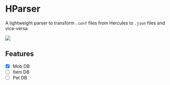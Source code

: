 # HParser
A lightweight parser to transform `.conf` files from Hercules to `.json` files and vice-versa
<p>
    <img src="https://s4.gifyu.com/images/parser.gif">
</p>

## Features
- [x] Mob DB
- [ ] Item DB
- [ ] Pet DB